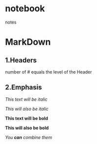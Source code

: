# notebook
notes

# MarkDown
## 1.Headers
number of # equals the level of the Header
## 2.Emphasis
*This text will be italic*

_This will also be italic_

**This text will be bold**

__This will also be bold__

*You **can** combine them*

